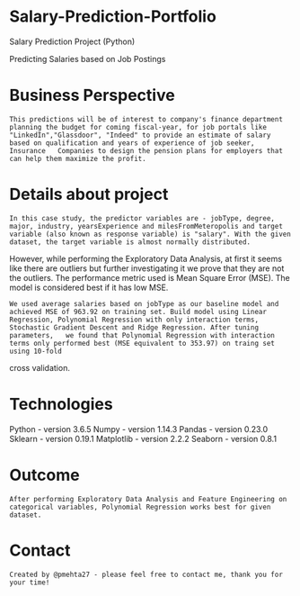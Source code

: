 # Salary-Prediction-Portfolio
Salary Prediction Project (Python)

Predicting Salaries based on Job Postings

# Business Perspective
    This predictions will be of interest to company's finance department planning the budget for coming fiscal-year, for job portals like     "LinkedIn","Glassdoor", "Indeed" to provide an estimate of salary based on qualification and years of experience of job seeker, Insurance   Companies to design the pension plans for employers that can help them maximize the profit.

# Details about project
    In this case study, the predictor variables are - jobType, degree, major, industry, yearsExperience and milesFromMeteropolis and target   variable (also known as response variable) is "salary". With the given dataset, the target variable is almost normally distributed.       
  However, while performing the Exploratory Data Analysis, at first it seems like there are outliers but further investigating it we prove   that they are not the outliers. The performance metric used is Mean Square Error (MSE). The model is considered best if it has low MSE. 
    
    We used average salaries based on jobType as our baseline model and achieved MSE of 963.92 on training set. Build model using Linear     Regression, Polynomial Regression with only interaction terms, Stochastic Gradient Descent and Ridge Regression. After tuning parameters,   we found that Polynomial Regression with interaction terms only performed best (MSE equivalent to 353.97) on traing set using 10-fold     
  cross validation.

# Technologies
Python - version 3.6.5
Numpy - version 1.14.3
Pandas - version 0.23.0
Sklearn - version 0.19.1
Matplotlib - version 2.2.2
Seaborn - version 0.8.1

# Outcome
    After performing Exploratory Data Analysis and Feature Engineering on categorical variables, Polynomial Regression works best for given   dataset.

# Contact
    Created by @pmehta27 - please feel free to contact me, thank you for your time!
